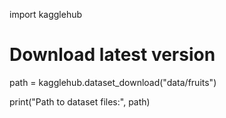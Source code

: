 import kagglehub

# Download latest version
path = kagglehub.dataset_download("data/fruits")

print("Path to dataset files:", path)